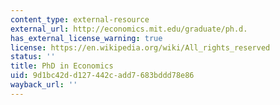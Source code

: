 ```yaml
---
content_type: external-resource
external_url: http://economics.mit.edu/graduate/ph.d.
has_external_license_warning: true
license: https://en.wikipedia.org/wiki/All_rights_reserved
status: ''
title: PhD in Economics
uid: 9d1bc42d-d127-442c-add7-683bddd78e86
wayback_url: ''
---
```

